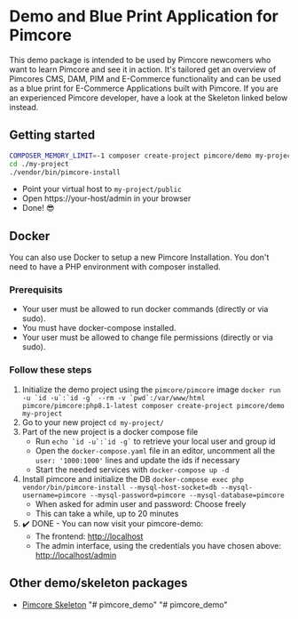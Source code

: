 # Demo and Blue Print Application for Pimcore

This demo package is intended to be used by Pimcore newcomers who want to learn Pimcore and see it in action. 
It's tailored get an overview of Pimcores CMS, DAM, PIM and E-Commerce functionality and can be used as a blue print for 
E-Commerce Applications built with Pimcore. If you are an experienced Pimcore developer, have a look at the Skeleton linked below instead.

## Getting started 
```bash
COMPOSER_MEMORY_LIMIT=-1 composer create-project pimcore/demo my-project
cd ./my-project
./vendor/bin/pimcore-install
```

- Point your virtual host to `my-project/public` 
- Open https://your-host/admin in your browser
- Done! 😎


## Docker

You can also use Docker to setup a new Pimcore Installation.
You don't need to have a PHP environment with composer installed.

### Prerequisits

* Your user must be allowed to run docker commands (directly or via sudo).
* You must have docker-compose installed.
* Your user must be allowed to change file permissions (directly or via sudo).

### Follow these steps

1. Initialize the demo project using the `pimcore/pimcore` image
    ``docker run -u `id -u`:`id -g` --rm -v `pwd`:/var/www/html pimcore/pimcore:php8.1-latest composer create-project pimcore/demo my-project``
1. Go to your new project
    `cd my-project/`
1. Part of the new project is a docker compose file
    * Run `` echo `id -u`:`id -g` `` to retrieve your local user and group id
    * Open the `docker-compose.yaml` file in an editor, uncomment all the `user: '1000:1000'` lines and update the ids if necessary
    * Start the needed services with `docker-compose up -d`
1. Install pimcore and initialize the DB
    `docker-compose exec php vendor/bin/pimcore-install --mysql-host-socket=db --mysql-username=pimcore --mysql-password=pimcore --mysql-database=pimcore`
    * When asked for admin user and password: Choose freely
    * This can take a while, up to 20 minutes
1. :heavy_check_mark: DONE - You can now visit your pimcore-demo:
    * The frontend: <http://localhost>
    * The admin interface, using the credentials you have chosen above:
      <http://localhost/admin>


## Other demo/skeleton packages
- [Pimcore Skeleton](https://github.com/pimcore/skeleton/)
"# pimcore_demo" 
"# pimcore_demo" 
